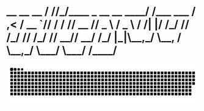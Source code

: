 <h1>
    __ __                   __          
   / //_/____ _ __  __ ____/ /___   ___ 
  / ,<  / __ `// / / // __  // _ \ / _ \
 / /| |/ /_/ // /_/ // /_/ //  __//  __/
/_/ |_|\__,_/ \__, / \__,_/ \___/ \___/ 
             /____/                     
</h1>

<div align="center">
  <img alt="snake eating my contributions" src="https://raw.githubusercontent.com/KyneLaggui/KyneLaggui/output/github-contribution-grid-snake-dark.svg" />
</div>

